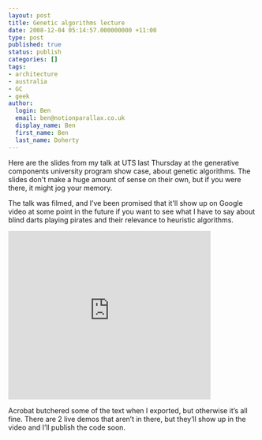```yaml
---
layout: post
title: Genetic algorithms lecture
date: 2008-12-04 05:14:57.000000000 +11:00
type: post
published: true
status: publish
categories: []
tags:
- architecture
- australia
- GC
- geek
author:
  login: Ben
  email: ben@notionparallax.co.uk
  display_name: Ben
  first_name: Ben
  last_name: Doherty
---
```

<p>Here are the slides from my talk at UTS last Thursday at the generative components university program show case, about genetic algorithms. The slides don't make a huge amount of sense on their own, but if you were there, it might jog your memory. <o:p></o:p></p>
<p>The talk was filmed, and I’ve been promised that it'll show up on Google video at some point in the future if you want to see what I have to say about blind darts playing pirates and their relevance to heuristic algorithms.<o:p></o:p></p>
<p><iframe src="http://docs.google.com/EmbedSlideshow?docid=dcnpdhr2_67d8s8tqdh" frameborder="0" height="342" width="410">There really should be an iframe here :( </iframe></p>
<p>Acrobat butchered some of the text when I exported, but otherwise it’s all fine. There are 2 live demos that aren’t in there, but they’ll show up in the video and I’ll publish the code soon.</p>
